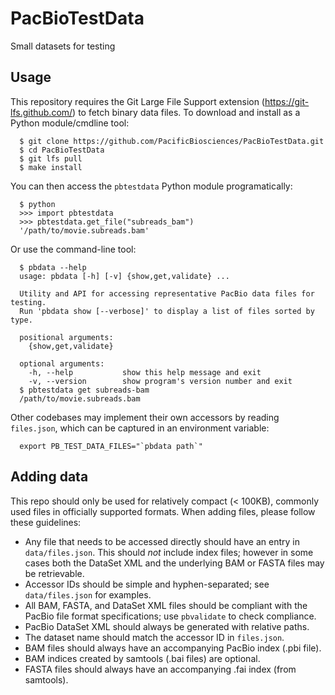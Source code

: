 # PacBioTestData
Small datasets for testing

Usage
-----

This repository requires the Git Large File Support extension
(https://git-lfs.github.com/) to fetch binary data files.  To download and
install as a Python module/cmdline tool:

```
  $ git clone https://github.com/PacificBiosciences/PacBioTestData.git
  $ cd PacBioTestData
  $ git lfs pull
  $ make install
```

You can then access the `pbtestdata` Python module programatically:

```
  $ python
  >>> import pbtestdata
  >>> pbtestdata.get_file("subreads_bam")
  '/path/to/movie.subreads.bam'
```

Or use the command-line tool:

```
  $ pbdata --help
  usage: pbdata [-h] [-v] {show,get,validate} ...

  Utility and API for accessing representative PacBio data files for testing.
  Run 'pbdata show [--verbose]' to display a list of files sorted by type.

  positional arguments:
    {show,get,validate}

  optional arguments:
    -h, --help           show this help message and exit
    -v, --version        show program's version number and exit
  $ pbtestdata get subreads-bam
  /path/to/movie.subreads.bam
```

Other codebases may implement their own accessors by reading `files.json`,
which can be captured in an environment variable:

```
  export PB_TEST_DATA_FILES="`pbdata path`"
```

Adding data
-----------

This repo should only be used for relatively compact (< 100KB), commonly used
files in officially supported formats.  When adding files, please follow these
guidelines:

  - Any file that needs to be accessed directly should have an entry in
    `data/files.json`.  This should *not* include index files; however in some
    cases both the DataSet XML and the underlying BAM or FASTA files may be
    retrievable.
  - Accessor IDs should be simple and hyphen-separated; see `data/files.json`
    for examples.
  - All BAM, FASTA, and DataSet XML files should be compliant with the PacBio
    file format specifications; use `pbvalidate` to check compliance.
  - PacBio DataSet XML should always be generated with relative paths.
  - The dataset name should match the accessor ID in `files.json`.
  - BAM files should always have an accompanying PacBio index (.pbi file).
  - BAM indices created by samtools (.bai files) are optional.
  - FASTA files should always have an accompanying .fai index (from samtools).
